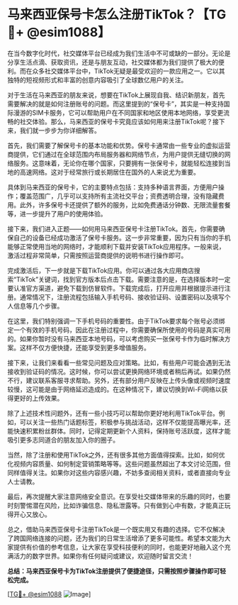 # 马来西亚保号卡怎么注册TikTok？【TG💪+ @esim1088】

在当今数字化时代，社交媒体平台已经成为我们生活中不可或缺的一部分。无论是分享生活点滴、获取资讯，还是与朋友互动，社交媒体都为我们提供了极大的便利。而在众多社交媒体平台中，TikTok无疑是最受欢迎的一款应用之一。它以其独特的短视频形式和丰富的创意内容吸引了全球数亿用户的关注。

对于生活在马来西亚的朋友来说，想要在TikTok上展现自我、结识新朋友，首先需要解决的就是如何注册账号的问题。而这里提到的“保号卡”，其实是一种支持国际漫游的SIM卡服务，它可以帮助用户在不同国家和地区使用本地网络，享受更流畅的社交体验。那么，马来西亚的保号卡究竟应该如何用来注册TikTok呢？接下来，我们就一步步为你详细解答。

首先，我们需要了解保号卡的基本功能和优势。保号卡通常由一些专业的虚拟运营商提供，它们通过在全球范围内布局服务器和网络节点，为用户提供无缝切换的网络服务。这意味着，无论你在哪个国家，只要拥有一张保号卡，就能轻松连接到当地的高速网络。这对于经常旅行或长期居住在国外的人来说尤为重要。

具体到马来西亚的保号卡，它的主要特点包括：支持多种语言界面，方便用户操作；覆盖范围广，几乎可以支持所有主流社交平台；资费透明合理，没有隐藏费用。此外，许多保号卡还提供了额外的服务，比如免费通话分钟数、无限流量套餐等，进一步提升了用户的使用体验。

接下来，我们进入正题——如何用马来西亚保号卡注册TikTok。首先，你需要确保自己的设备已经成功激活了保号卡服务。这一步非常重要，因为只有当你的手机能够正常使用当地的网络时，才能顺利下载并安装TikTok应用程序。一般来说，激活过程非常简单，只需按照运营商提供的说明书进行操作即可。

完成激活后，下一步就是下载TikTok应用。你可以通过各大应用商店搜索“TikTok”关键词，找到官方版本后点击下载。需要注意的是，在选择版本时一定要认准官方渠道，避免下载到仿冒软件。下载完成后，打开应用并根据提示进行注册。通常情况下，注册流程包括输入手机号码、接收验证码、设置密码以及填写个人信息等几个步骤。

在这里，我们特别强调一下手机号码的重要性。由于TikTok要求每个账号必须绑定一个有效的手机号码，因此在注册过程中，你需要确保所使用的号码是真实可用的。如果你暂时没有马来西亚本地号码，可以考虑购买一张保号卡作为临时解决方案。这样不仅方便快捷，还能享受到更多增值服务。

接下来，让我们来看看一些常见问题及应对策略。比如，有些用户可能会遇到无法接收到验证码的情况。这时候，你可以尝试更换网络环境或者稍后再试。如果仍然不行，建议联系客服寻求帮助。另外，还有部分用户反映在上传头像或视频时速度较慢，这可能是由于网络延迟造成的。在这种情况下，建议切换到Wi-Fi网络以获得更好的上传效果。

除了上述技术性问题外，还有一些小技巧可以帮助你更好地利用TikTok平台。例如，可以关注一些热门话题标签，积极参与挑战活动，这样不仅能提高曝光率，还能快速积累粉丝群体。同时，记得定期更新个人资料，保持账号活跃度，这样才能吸引更多志同道合的朋友加入你的圈子。

当然，除了注册和使用TikTok之外，还有很多其他方面值得探索。比如，如何优化视频内容质量、如何制定营销策略等等。这些问题虽然超出了本文讨论范围，但同样值得关注。如果你对这些内容感兴趣，不妨多查阅相关资料，或者直接向专业人士请教。

最后，再次提醒大家注意网络安全意识。在享受社交媒体带来的乐趣的同时，也要时刻警惕潜在风险，比如诈骗信息、隐私泄露等。只有做到心中有数，才能真正玩得开心又放心。

总之，借助马来西亚保号卡注册TikTok是一个既实用又有趣的选择。它不仅解决了跨国网络连接的问题，还为我们的日常生活增添了更多可能性。希望本文能为大家提供有价值的参考信息，让大家在享受科技便利的同时，也能更好地融入这个充满活力的数字世界。如果你有任何疑问或建议，欢迎随时留言交流！

**总结：马来西亚保号卡为TikTok注册提供了便捷途径，只需按照步骤操作即可轻松完成。**

[[TG💪+ @esim1088](https://t.me/s/esim1088) ![Image](https://i.postimg.cc/4NQfJmqS/Snipaste-2025-05-13-00-14-12.png)]